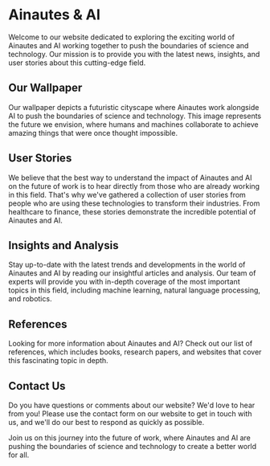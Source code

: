 <!--font:Cinzel Decorative-->

# Ainautes & AI

Welcome to our website dedicated to exploring the exciting world of Ainautes and AI working together to push the boundaries of science and technology. Our mission is to provide you with the latest news, insights, and user stories about this cutting-edge field.

## Our Wallpaper

Our wallpaper depicts a futuristic cityscape where Ainautes work alongside AI to push the boundaries of science and technology. This image represents the future we envision, where humans and machines collaborate to achieve amazing things that were once thought impossible.

## User Stories

We believe that the best way to understand the impact of Ainautes and AI on the future of work is to hear directly from those who are already working in this field. That's why we've gathered a collection of user stories from people who are using these technologies to transform their industries. From healthcare to finance, these stories demonstrate the incredible potential of Ainautes and AI.

## Insights and Analysis

Stay up-to-date with the latest trends and developments in the world of Ainautes and AI by reading our insightful articles and analysis. Our team of experts will provide you with in-depth coverage of the most important topics in this field, including machine learning, natural language processing, and robotics.

## References

Looking for more information about Ainautes and AI? Check out our list of references, which includes books, research papers, and websites that cover this fascinating topic in depth.

## Contact Us

Do you have questions or comments about our website? We'd love to hear from you! Please use the contact form on our website to get in touch with us, and we'll do our best to respond as quickly as possible.

Join us on this journey into the future of work, where Ainautes and AI are pushing the boundaries of science and technology to create a better world for all.

<!--

Write me content for website with wallpaper which alt text is:

"A futuristic cityscape where Ainautes work alongside AI to push the boundaries of science and technology."

The name/title of the page should not be 1:1 copy of the alt text but rather a real content of the website which is using this wallpaper.

- Use markdown format 
- Start with heading
- Heading should be short and concise
- The content should look like a real website 
- The website should not be about the wallpaper, wallpaper is just a related background
- Heading should be contain work "wallpaper" or "background"
- Include real sections like references, contact, user stories, etc. use things relevant to the page purpose.
- Feel free to use structure like headings, bullets, numbering, blockquotes, paragraphs, horizontal lines, etc.
- You can use formatting like bold or _italic_
- You can include UTF-8 emojis
- Links should be only #hash anchors (and you can refer to the document itself)
- Do not include images


---


# The Future of Work: Ainautes and AI Pushing the Boundaries of Science and Technology

Welcome to our website dedicated to exploring the exciting world of Ainautes and AI working together to push the boundaries of science and technology. Our mission is to provide you with the latest news, insights, and user stories about this cutting-edge field.

## Our Wallpaper

Our wallpaper depicts a futuristic cityscape where Ainautes work alongside AI to push the boundaries of science and technology. This image represents the future we envision, where humans and machines collaborate to achieve amazing things that were once thought impossible.

## User Stories

We believe that the best way to understand the impact of Ainautes and AI on the future of work is to hear directly from those who are already working in this field. That's why we've gathered a collection of user stories from people who are using these technologies to transform their industries. From healthcare to finance, these stories demonstrate the incredible potential of Ainautes and AI.

## Insights and Analysis

Stay up-to-date with the latest trends and developments in the world of Ainautes and AI by reading our insightful articles and analysis. Our team of experts will provide you with in-depth coverage of the most important topics in this field, including machine learning, natural language processing, and robotics.

## References

Looking for more information about Ainautes and AI? Check out our list of references, which includes books, research papers, and websites that cover this fascinating topic in depth.

## Contact Us

Do you have questions or comments about our website? We'd love to hear from you! Please use the contact form on our website to get in touch with us, and we'll do our best to respond as quickly as possible.

Join us on this journey into the future of work, where Ainautes and AI are pushing the boundaries of science and technology to create a better world for all.

-->

